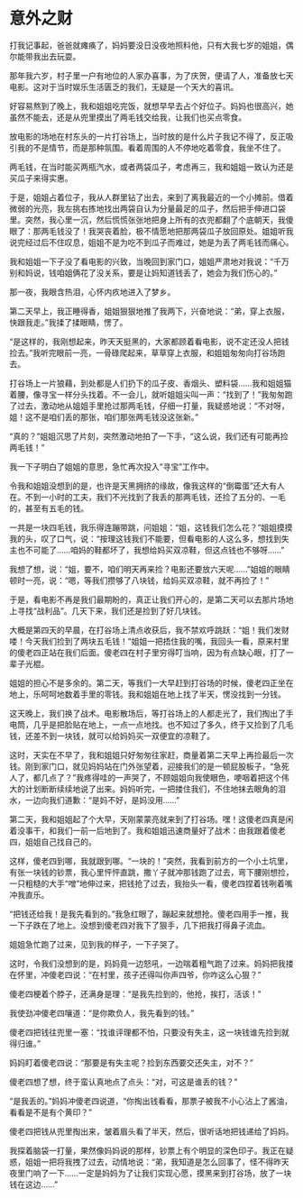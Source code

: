 # 意外之财

打我记事起，爸爸就瘫痪了，妈妈要没日没夜地照料他，只有大我七岁的姐姐，偶尔能带我出去玩耍。 

那年我六岁，村子里一户有地位的人家办喜事，为了庆贺，便请了人，准备放七天电影。这对于当时娱乐生活匮乏的我们，无疑是一个天大的喜讯。 

好容易熬到了晚上，我和姐姐吃完饭，就想早早去占个好位子。妈妈也很高兴，她虽然不能去，还是从兜里摸出了两毛钱交给我，让我们也买点零食。 

放电影的场地在村东头的一片打谷场上，当时放的是什么片子我记不得了，反正吸引我的不是情节，而是那种氛围。看着周围的人不停地吃着零食，我坐不住了。 

两毛钱，在当时能买两瓶汽水，或者两袋瓜子，考虑再三，我和姐姐一致认为还是买瓜子来得实惠。 

于是，姐姐占着位子，我从人群里钻了出去，来到了离我最近的一个小摊前。借着微弱的光亮，我左挑右拣地找出两袋自认为分量最足的瓜子，然后把手伸进口袋里。突然，我心里一沉，然后慌慌张张地把身上所有的衣兜都翻了个底朝天，我傻眼了：那两毛钱没了！我哭丧着脸，极不情愿地把那两袋瓜子放回原处。姐姐听我说完经过后不住叹息，姐姐不是为吃不到瓜子而难过，她是为丢了两毛钱而痛心。 

我和姐姐一下子没了看电影的兴致，当晚回到家门口，姐姐严肃地对我说：“千万别和妈说，钱咱姐俩花了没关系，要是让妈知道钱丢了，她会为我们伤心的。” 

那一夜，我眼含热泪，心怀内疚地进入了梦乡。 

第二天早上，我正睡得香，姐姐狠狠地推了我两下，兴奋地说：“弟，穿上衣服，快跟我走。”我揉了揉眼睛，愣了。 

“是这样的，我刚想起来，昨天天挺黑的，大家都顾着看电影，说不定还没人把钱捡去。”我听完眼前一亮，一骨碌爬起来，草草穿上衣服，和姐姐匆匆向打谷场跑去。 

打谷场上一片狼藉，到处都是人们扔下的瓜子皮、香烟头、塑料袋……我和姐姐猫着腰，像寻宝一样分头找着。不一会儿，就听姐姐尖叫一声：“找到了！”我匆匆跑了过去，激动地从姐姐手里抢过那两毛钱，仔细一打量，我疑惑地说：“不对呀，姐！这不是咱们丢的那张，咱们那张两毛钱没这张新。” 

“真的？”姐姐沉思了片刻，突然激动地拍了一下手，“这么说，我们还有可能再捡两毛钱！” 

我一下子明白了姐姐的意思，急忙再次投入“寻宝”工作中。 

令我和姐姐没想到的是，也许是天黑拥挤的缘故，像我这样的“倒霉蛋”还大有人在。不到一小时的工夫，我们不光找到了我丢的那两毛钱，还捡了五分的、一毛的，甚至有五毛的钱。 

一共是一块四毛钱，我乐得连蹦带跳，问姐姐：“姐，这钱我们怎么花？”姐姐摸摸我的头，叹了口气，说：“按理这钱我们不能要，但看电影的人这么多，想找到失主也不可能了……咱妈的鞋都坏了，我想给妈买双凉鞋，但这点钱也不够呀……” 

我想了想，说：“姐，要不，咱们明天再来捡？电影还要放六天呢……”姐姐的眼睛顿时一亮，说：“嗯，等我们攒够了八块钱，给妈买双凉鞋，就不再捡了！” 

于是，看电影不再是我们最期盼的，真正让我们开心的，是第二天可以去那片场地上寻找“战利品”。几天下来，我们还是捡到了好几块钱。 

大概是第四天的早晨，在打谷场上清点收获后，我不禁欢呼跳跃：“姐！我们发财喽！今天我们捡到了两块五毛钱！”姐姐一把捂住我的嘴，我回头一看，原来村里的傻老四正站在我们后面。傻老四在村子里穷得叮当响，因为有点缺心眼，打了一辈子光棍。 

姐姐的担心不是多余的。第二天，等我们一大早赶到打谷场的时候，傻老四正坐在地上，乐呵呵地数着手里的零钱。我和姐姐在地上找了半天，愣没找到一分钱。 

这天晚上，我们换了战术。电影散场后，等打谷场上的人都走光了，我们掏出了手电筒，几乎是把脸贴在地上，一点一点地找。也不知过了多久，终于又捡到了几毛钱，还差不到一块钱，就可以给妈妈买一双便宜的凉鞋了。 

这时，天实在不早了，我和姐姐只好匆匆往家赶，商量着第二天早上再捡最后一次钱。刚到家门口，就见妈妈站在门外张望着，迎接我们的是一顿屁股板子，“急死人了，都几点了？”我疼得哇的一声哭了，不顾姐姐向我使眼色，哽咽着把这个伟大的计划断断续续地说了出来。妈妈听完，一把搂住我们，不住地抹去眼角的泪水，一边向我们道歉：“是妈不好，是妈没用……” 

第二天，我和姐姐起了个大早，天刚蒙蒙亮就来到了打谷场。嘿！这傻老四真是闲着没事干，和我们一前一后地到了。我和姐姐迅速商量好了战术：由我跟着傻老四，姐姐自己找自己的。 

这样，傻老四到哪，我就跟到哪。“一块的！”突然，我看到前方的一个小土坑里，有张一块钱的钞票，我心里怦怦直跳，撒丫子就冲那钱跑了过去，弯下腰刚想捡，一只粗糙的大手“噌”地伸过来，把钱抢了过去，我抬头一看，傻老四捏着钱咧着嘴冲我直乐。 

“把钱还给我！是我先看到的。”我急红眼了，蹦起来就想抢。傻老四用手一推，我一下子跌在了地上。没想到傻老四对我下了狠手，几下把我打得鼻子流血。 

姐姐急忙跑了过来，见到我的样子，一下子哭了。 

这时，令我们没想到的是，妈妈竟一边怒吼，一边喘着粗气跑了过来。妈妈把我搂在怀里，冲傻老四说：“在村里，孩子还得叫你声四爷，你咋这么心狠？” 

傻老四梗着个脖子，还满身是理：“是我先捡到的，他抢，挨打，活该！” 

我使劲冲傻老四嚷道：“是你欺负人，我先看到的钱。” 

傻老四把钱往兜里一塞：“找谁评理都不怕，只要没有失主，这一块钱谁先捡到就得归谁。” 

妈妈盯着傻老四说：“那要是有失主呢？捡到东西要交还失主，对不？” 

傻老四想了想，终于蛮认真地点了点头：“对，可这是谁丢的钱？” 

“是我丢的。”妈妈冲傻老四说道，“你掏出钱看看，那票子被我不小心沾上了酱油，看看是不是有个黄印？” 

傻老四把钱从兜里掏出来，皱着眉头看了半天，然后，很听话地把钱递给了妈妈。 

我探着脑袋一打量，果然像妈妈说的那样，钞票上有个明显的深色印子。我正在疑惑，姐姐一把将我拽了过去，动情地说：“弟，我知道是怎么回事了，怪不得昨天夜里门响了一下……一定是妈妈为了让我们实现心愿，摸黑来到打谷场，放了一块钱在这边……”